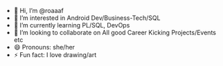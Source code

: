 - 👋 Hi, I’m @roaaaf
- 👀 I’m interested in Android Dev/Business-Tech/SQL
- 🌱 I’m currently learning PL/SQL, DevOps
- 💞️ I’m looking to collaborate on All good Career Kicking Projects/Events etc
- 😄 Pronouns: she/her
- ⚡ Fun fact: I love drawing/art 

<!---
roaaaf/roaaaf is a ✨ special ✨ repository because its `README.md` (this file) appears on your GitHub profile.
You can click the Preview link to take a look at your changes.
--->
